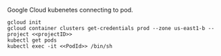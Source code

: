Google Cloud kubenetes connecting to pod.

```
gcloud init
gcloud container clusters get-credentials prod --zone us-east1-b --project <<projectID>>
kubectl get pods
kubectl exec -it <<PodId>> /bin/sh
```
